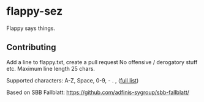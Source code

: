 # flappy-sez

Flappy says things.

## Contributing

Add a line to flappy.txt, create a pull request
No offensive / derogatory stuff etc. Maximum line length 25 chars.

Supported characters: A-Z, Space, 0-9, - . , ([full list](https://github.com/adfinis-sygroup/sbb-fallblatt/blob/master/doc/char_mapping.md#alphanummeric))

Based on SBB Fallblatt: https://github.com/adfinis-sygroup/sbb-fallblatt/
